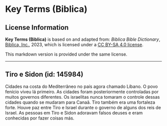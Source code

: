 # Key Terms (Biblica)

## License Information

**Key Terms (Biblica)** is based on and adapted from: _Biblica Bible Dictionary_, [Biblica, Inc.](https://www.biblica.com/), 2023, which is licensed under a [CC BY-SA 4.0 license](https://creativecommons.org/licenses/by-sa/4.0/legalcode.en).

This markdown version is provided under the same license.



--------------------------------

## Tiro e Sidon (id: 145984)

Cidades na costa do Mediterrâneo no país agora chamado Líbano. O povo fenício viveu lá primeiro. As cidades foram posteriormente controladas por muitos governos diferentes. Os israelitas nunca tomaram o controle dessas cidades quando se mudaram para Canaã. Tiro também era uma fortaleza forte. Houve paz entre Tiro e Israel durante o governo de alguns dos reis de Israel. As pessoas em Tiro e Sidon adoravam falsos deuses e eram conhecidas por fazer coisas más.


